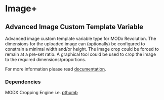 # Image+
## Advanced Image Custom Template Variable

Advanced image custom template variable type for MODx Revolution. The dimensions for the uploaded image can (optionally) 
be configured to constrain a minimal width and/or height. The image crop could be forced to remain at a pre-set ratio. 
A graphical tool could be used to crop the image to the required dimensions/proportions.

For more information please read [documentation](http://jako.github.io/ImagePlus/).

### Dependencies

MODX Cropping Engine i.e. [pthumb](http://modx.com/extras/package/pthumb)
